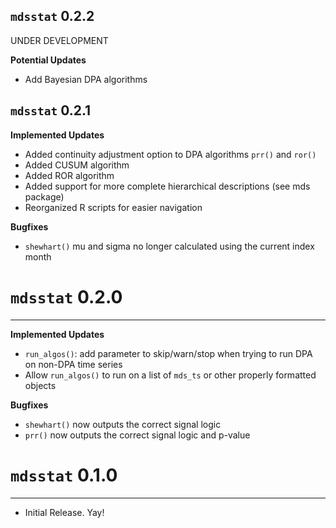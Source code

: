 `mdsstat` 0.2.2
---------------------------------------
UNDER DEVELOPMENT

**Potential Updates**

- Add Bayesian DPA algorithms

`mdsstat` 0.2.1
---------------------------------------

**Implemented Updates**

- Added continuity adjustment option to DPA algorithms `prr()` and `ror()`
- Added CUSUM algorithm
- Added ROR algorithm
- Added support for more complete hierarchical descriptions (see mds package)
- Reorganized R scripts for easier navigation

**Bugfixes**

- `shewhart()` mu and sigma no longer calculated using the current index month

# `mdsstat` 0.2.0
---------------------------------------

**Implemented Updates**

- `run_algos()`: add parameter to skip/warn/stop when trying to run DPA on non-DPA time series
- Allow `run_algos()` to run on a list of `mds_ts` or other properly formatted objects

**Bugfixes**

- `shewhart()` now outputs the correct signal logic
- `prr()` now outputs the correct signal logic and p-value

# `mdsstat` 0.1.0
---------------------------------------

- Initial Release. Yay!
